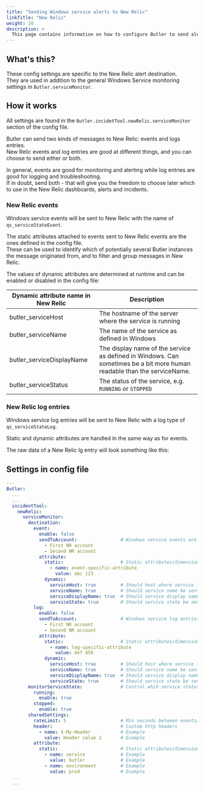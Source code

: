 ```yaml
---
title: "Sending Windows service alerts to New Relic"
linkTitle: "New Relic"
weight: 20
description: >
  This page contains information on how to configure Butler to send alerts messages to New Relic when Windows services stop or start.
---
```


## What's this?

These config settings are specific to the New Relic alert destination.  
They are used in addition to the general Windows Service monitoring settings in `Butler.serviceMonitor`.

## How it works

All settings are found in the `Butler.incidetTool.newRelic.serviceMonitor` section of the config file.

Butler can send two kinds of messages to New Relic: events and logs entries.  
New Relic events and log entries are good at different things, and you can choose to send either or both.

In general, events are good for monitoring and alerting while log entries are good for logging and troubleshooting.  
If in doubt, send both - that will give you the freedom to choose later which to use in the New Relic dashboards, alerts and incidents.

### New Relic events

Windows service events will be sent to New Relic with the name of `qs_serviceStateEvent`.

The static attributes attached to events sent to New Relic events are the ones defined in the config file.  
These can be used to identify which of potentially several Butler instances the message originated from, and to filter and group messages in New Relic.

The values of dynamic attributes are determined at runtime and can be enabled or disabled in the config file:

| Dynamic attribute name in New Relic | Description                                                                                                             |
| ----------------------------------- | ----------------------------------------------------------------------------------------------------------------------- |
| butler_serviceHost                  | The hostname of the server where the service is running                                                                 |
| butler_serviceName                  | The name of the service as defined in Windows                                                                           |
| butler_serviceDisplayName           | The display name of the service as defined in Windows. Can sometimes be a bit more human readable than the serviceName. |
| butler_serviceStatus                | The status of the service, e.g. `RUNNING` or `STOPPED`                                                                  |

<ResponsiveImage
  src="/img/getting-started/setup/windows-service-monitor/new-relic/butler-win-svc-monitor-new-relic-event-1.png"
  alt="New Relic event for a Windows service alert message"
  caption="New Relic event for a Windows service alert message"
/>

### New Relic log entries

Windows service log entries will be sent to New Relic with a log type of `qs_serviceStateLog`.

Static and dynamic attributes are handled in the same way as for events.

The raw data of a New Relic lg entry will look something like this:

<ResponsiveImage
  src="/img/getting-started/setup/windows-service-monitor/new-relic/butler-win-svc-monitor-new-relic-log-1.png"
  alt="New Relic log entry for a Windows service alert message"
  caption="New Relic log entry for a Windows service alert message"
/>

## Settings in config file

```yaml
---
Butler:
  ...
  ...
  incidentTool:
    newRelic:
      serviceMonitor:
        destination:
          event:
            enable: false
            sendToAccount:                # Windows service events are sent to these New Relic accounts
              - First NR account
              - Second NR account
            attribute:
              static:                     # Static attributes/dimensions to attach to events sent to New Relic.
                - name: event-specific-attribute
                  value: abc 123
              dynamic:
                serviceHost: true         # Should host where service is running be sent to New Relic as attribute?
                serviceName: true         # Should service name be sent to New Relic as attribute?
                serviceDisplayName: true  # Should service display name be sent to New Relic as attribute?
                serviceState: true        # Should service state be sent to New Relic as attribute?
          log:
            enable: false
            sendToAccount:                # Windows service log entries are sent to these New Relic accounts
              - First NR account
              - Second NR account
            attribute:
              static:                     # Static attributes/dimensions to attach to events sent to New Relic.
                - name: log-specific-attribute
                  value: def 456
              dynamic:
                serviceHost: true         # Should host where service is running be sent to New Relic as attribute?
                serviceName: true         # Should service name be sent to New Relic as attribute?
                serviceDisplayName: true  # Should service display name be sent to New Relic as attribute?
                serviceState: true        # Should service state be sent to New Relic as attribute?
        monitorServiceState:              # Control whih service states are sent to New Relic
          running:
            enable: true
          stopped:
            enable: true
        sharedSettings:
          rateLimit: 5                    # Min seconds between events/logs sent to New Relic for a given host+service. Defaults to 5 minutes.
          header:                         # Custom http headers
            - name: X-My-Header           # Example
              value: Header value 2       # Example
          attribute:
            static:                       # Static attributes/dimensions to attach to events sent to New Relic.
              - name: service             # Example
                value: butler             # Example
              - name: environment         # Example
                value: prod               # Example
  ...
  ...
```
